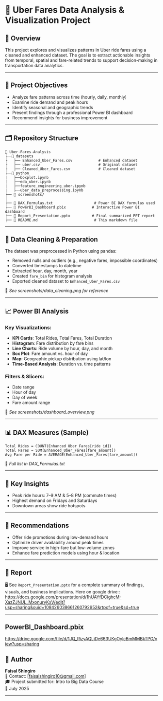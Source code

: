 # 🚕 Uber Fares Data Analysis & Visualization Project

## 📌 Overview

This project explores and visualizes patterns in Uber ride fares using a cleaned and enhanced dataset. The goal is to extract actionable insights from temporal, spatial and fare-related trends to support decision-making in transportation data analytics.

---

## 🎯 Project Objectives

- Analyze fare patterns across time (hourly, daily, monthly)
- Examine ride demand and peak hours
- Identify seasonal and geographic trends
- Present findings through a professional Power BI dashboard
- Recommend insights for business improvement

---

## 🗂️ Repository Structure

```
📁 Uber-Fares-Analysis
├──📁 datasets
├   ├── Enhanced_Uber_Fares.csv            # Enhanced dataset
├   ├── uber.csv                           # Original dataset
├   ├── Cleaned_Uber_Fares.csv             # Cleaned dataset
├──📁 python
|   ├──boxplot.ipynb
|   ├──eda_uber.ipynb
|   ├──feature_engineering_uber.ipynb
|   ├──uber_data_preprocessing.ipynb
├── 📸 screenshots/
│   
├── 📁 DAX_Formulas.txt                   # Power BI DAX formulas used
├── 📁 PowerBI_Dashboard.pbix            # Interactive Power BI dashboard
├── 📄 Report_Presentation.pptx          # Final summarized PPT report
├── 📘 README.md                          # This markdown file
```

---

## 🧹 Data Cleaning & Preparation

The dataset was preprocessed in Python using pandas:

- Removed nulls and outliers (e.g., negative fares, impossible coordinates)
- Converted timestamps to datetime
- Extracted hour, day, month, year
- Created `fare_bin` for histogram analysis
- Exported cleaned dataset to `Enhanced_Uber_Fares.csv`

📸 _See screenshots/data_cleaning.png for reference_

---

## 📈 Power BI Analysis

### Key Visualizations:

- **KPI Cards**: Total Rides, Total Fares, Total Duration
- **Histogram**: Fare distribution by fare bins
- **Line Charts**: Ride volume by hour, day, and month
- **Box Plot**: Fare amount vs. hour of day
- **Map**: Geographic pickup distribution using lat/lon
- **Time-Based Analysis**: Duration vs. time patterns

### Filters & Slicers:
- Date range
- Hour of day
- Day of week
- Fare amount range

📸 _See screenshots/dashboard_overview.png_

---

## 📊 DAX Measures (Sample)

```dax
Total Rides = COUNT(Enhanced_Uber_Fares[ride_id])
Total Fares = SUM(Enhanced_Uber_Fares[fare_amount])
Avg Fare per Ride = AVERAGE(Enhanced_Uber_Fares[fare_amount])
```

📁 _Full list in DAX_Formulas.txt_

---

## 🧠 Key Insights

- Peak ride hours: 7–9 AM & 5–8 PM (commute times)
- Highest demand on Fridays and Saturdays
- Downtown areas show ride hotspots


---

## 📝 Recommendations

- Offer ride promotions during low-demand hours
- Optimize driver availability around peak times
- Improve service in high-fare but low-volume zones
- Enhance fare prediction models using hour & location

---

## 📝 Report

🖥️ See `Report_Presentation.pptx` for a complete summary of findings, visuals, and business implications.
 Here on google drive:: https://docs.google.com/presentation/d/1hUAYfDCighcM-XazZJNUL_MxonuryKxV/edit?usp=sharing&ouid=108426038661260792952&rtpof=true&sd=true

---
## PowerBI_Dashboard.pbix
https://drive.google.com/file/d/1JQ_RizyAQLjDe663UKgOylcBmMMBkTPO/view?usp=sharing

## 🔗 Author

**Faisal Shingiro**  
📧 Contact: [faisalshingiro10@gmail.com]  
🎓 Project submitted for: Intro to Big Data Course  
📅 July 2025

---
